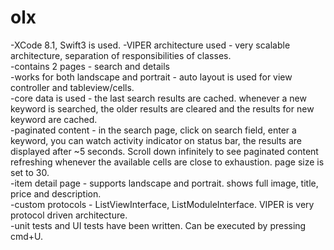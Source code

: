 # olx

-XCode 8.1, Swift3 is used.
-VIPER architecture used - very scalable architecture, separation of responsibilities of classes.  
-contains 2 pages - search and details  
-works for both landscape and portrait - auto layout is used for view controller and tableview/cells.  
-core data is used - the last search results are cached. whenever a new keyword is searched, the older results are cleared and the results for new keyword are cached.  
-paginated content - in the search page, click on search field, enter a keyword, you can watch activity indicator on status bar, the results are displayed after ~5 seconds. Scroll down infinitely to see paginated content refreshing whenever the available cells are close to exhaustion. page size is set to 30.  
-item detail page - supports landscape and portrait. shows full image, title, price and description.  
-custom protocols - ListViewInterface, ListModuleInterface. VIPER is very protocol driven architecture.  
-unit tests and UI tests have been written. Can be executed by pressing cmd+U.  
